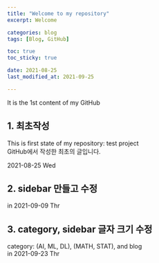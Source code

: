 ```yaml
---
title: "Welcome to my repository"
excerpt: Welcome

categories: blog
tags: [Blog, GitHub]

toc: true
toc_sticky: true

date: 2021-08-25
last_modified_at: 2021-09-25

---
```



It is the 1st content of my GitHub

## 1. 최초작성

This is first state of my repository: test project  
GitHub에서 작성한 최초의 글입니다.  

2021-08-25 Wed  

## 2. sidebar 만들고 수정  

in 2021-09-09 Thr

## 3. category, sidebar 글자 크기 수정

category: (AI, ML, DL), (MATH, STAT), and blog  
in 2021-09-23 Thr
